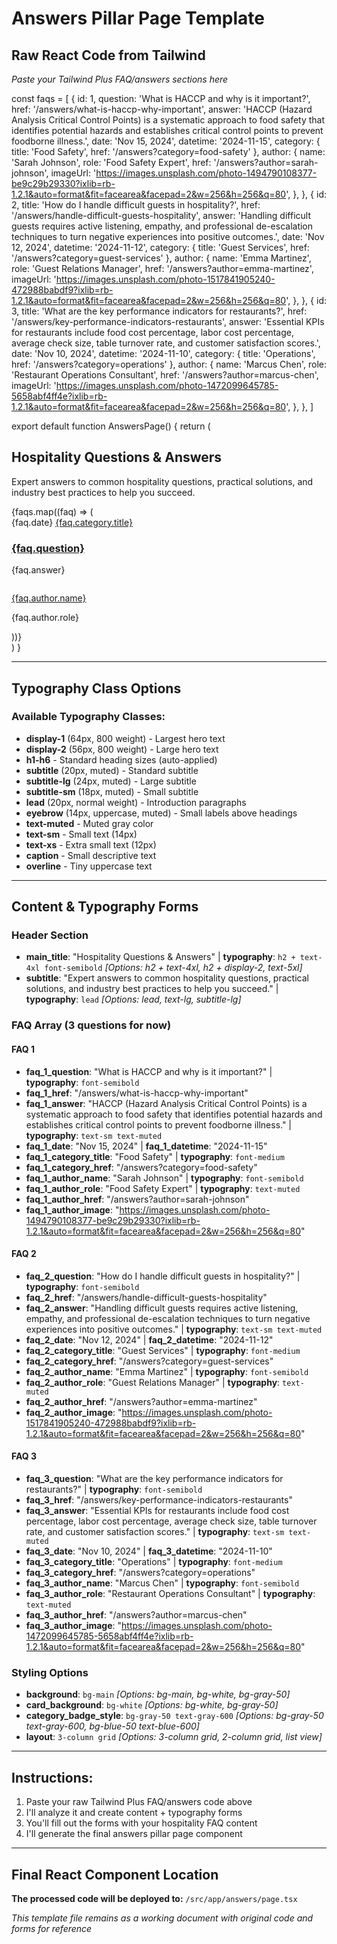 # Answers Pillar Page Template

## Raw React Code from Tailwind
*Paste your Tailwind Plus FAQ/answers sections here*

const faqs = [
  {
    id: 1,
    question: 'What is HACCP and why is it important?',
    href: '/answers/what-is-haccp-why-important',
    answer:
      'HACCP (Hazard Analysis Critical Control Points) is a systematic approach to food safety that identifies potential hazards and establishes critical control points to prevent foodborne illness.',
    date: 'Nov 15, 2024',
    datetime: '2024-11-15',
    category: { title: 'Food Safety', href: '/answers?category=food-safety' },
    author: {
      name: 'Sarah Johnson',
      role: 'Food Safety Expert',
      href: '/answers?author=sarah-johnson',
      imageUrl:
        'https://images.unsplash.com/photo-1494790108377-be9c29b29330?ixlib=rb-1.2.1&auto=format&fit=facearea&facepad=2&w=256&h=256&q=80',
    },
  },
  {
    id: 2,
    title: 'How do I handle difficult guests in hospitality?',
    href: '/answers/handle-difficult-guests-hospitality',
    answer: 'Handling difficult guests requires active listening, empathy, and professional de-escalation techniques to turn negative experiences into positive outcomes.',
    date: 'Nov 12, 2024',
    datetime: '2024-11-12',
    category: { title: 'Guest Services', href: '/answers?category=guest-services' },
    author: {
      name: 'Emma Martinez',
      role: 'Guest Relations Manager',
      href: '/answers?author=emma-martinez',
      imageUrl:
        'https://images.unsplash.com/photo-1517841905240-472988babdf9?ixlib=rb-1.2.1&auto=format&fit=facearea&facepad=2&w=256&h=256&q=80',
    },
  },
  {
    id: 3,
    title: 'What are the key performance indicators for restaurants?',
    href: '/answers/key-performance-indicators-restaurants',
    answer:
      'Essential KPIs for restaurants include food cost percentage, labor cost percentage, average check size, table turnover rate, and customer satisfaction scores.',
    date: 'Nov 10, 2024',
    datetime: '2024-11-10',
    category: { title: 'Operations', href: '/answers?category=operations' },
    author: {
      name: 'Marcus Chen',
      role: 'Restaurant Operations Consultant',
      href: '/answers?author=marcus-chen',
      imageUrl:
        'https://images.unsplash.com/photo-1472099645785-5658abf4ff4e?ixlib=rb-1.2.1&auto=format&fit=facearea&facepad=2&w=256&h=256&q=80',
    },
  },
]

export default function AnswersPage() {
  return (
    <div className="bg-main py-24 sm:py-32">
      <div className="mx-auto max-w-7xl px-6 lg:px-8">
        <div className="mx-auto max-w-2xl lg:mx-0">
          <h2 className="h2 text-4xl font-semibold tracking-tight text-pretty text-gray-900 sm:text-5xl">Hospitality Questions & Answers</h2>
          <p className="mt-2 lead">Expert answers to common hospitality questions, practical solutions, and industry best practices to help you succeed.</p>
        </div>
        <div className="mx-auto mt-10 grid max-w-2xl grid-cols-1 gap-x-8 gap-y-16 border-t border-gray-200 pt-10 sm:mt-16 sm:pt-16 lg:mx-0 lg:max-w-none lg:grid-cols-3">
          {faqs.map((faq) => (
            <article key={faq.id} className="flex max-w-xl flex-col items-start justify-between">
              <div className="flex items-center gap-x-4 text-xs">
                <time dateTime={faq.datetime} className="text-muted">
                  {faq.date}
                </time>
                <a
                  href={faq.category.href}
                  className="relative z-10 rounded-full bg-gray-50 px-3 py-1.5 font-medium text-gray-600 hover:bg-gray-100"
                >
                  {faq.category.title}
                </a>
              </div>
              <div className="group relative grow">
                <h3 className="mt-3 text-lg/6 font-semibold text-gray-900 group-hover:text-gray-600">
                  <a href={faq.href}>
                    <span className="absolute inset-0" />
                    {faq.question}
                  </a>
                </h3>
                <p className="mt-5 line-clamp-3 text-sm/6 text-muted">{faq.answer}</p>
              </div>
              <div className="relative mt-8 flex items-center gap-x-4 justify-self-end">
                <img alt="" src={faq.author.imageUrl} className="size-10 rounded-full bg-gray-50" />
                <div className="text-sm/6">
                  <p className="font-semibold text-gray-900">
                    <a href={faq.author.href}>
                      <span className="absolute inset-0" />
                      {faq.author.name}
                    </a>
                  </p>
                  <p className="text-muted">{faq.author.role}</p>
                </div>
              </div>
            </article>
          ))}
        </div>
      </div>
    </div>
  )
}

---

## Typography Class Options

### Available Typography Classes:
- **display-1** (64px, 800 weight) - Largest hero text
- **display-2** (56px, 800 weight) - Large hero text  
- **h1-h6** - Standard heading sizes (auto-applied)
- **subtitle** (20px, muted) - Standard subtitle
- **subtitle-lg** (24px, muted) - Large subtitle  
- **subtitle-sm** (18px, muted) - Small subtitle
- **lead** (20px, normal weight) - Introduction paragraphs
- **eyebrow** (14px, uppercase, muted) - Small labels above headings
- **text-muted** - Muted gray color
- **text-sm** - Small text (14px)
- **text-xs** - Extra small text (12px)
- **caption** - Small descriptive text
- **overline** - Tiny uppercase text

---

## Content & Typography Forms

### Header Section
- **main_title**: "Hospitality Questions & Answers" | **typography**: `h2 + text-4xl font-semibold` *[Options: h2 + text-4xl, h2 + display-2, text-5xl]*
- **subtitle**: "Expert answers to common hospitality questions, practical solutions, and industry best practices to help you succeed." | **typography**: `lead` *[Options: lead, text-lg, subtitle-lg]*

### FAQ Array (3 questions for now)
#### FAQ 1
- **faq_1_question**: "What is HACCP and why is it important?" | **typography**: `font-semibold`
- **faq_1_href**: "/answers/what-is-haccp-why-important"
- **faq_1_answer**: "HACCP (Hazard Analysis Critical Control Points) is a systematic approach to food safety that identifies potential hazards and establishes critical control points to prevent foodborne illness." | **typography**: `text-sm text-muted`
- **faq_1_date**: "Nov 15, 2024" | **faq_1_datetime**: "2024-11-15"
- **faq_1_category_title**: "Food Safety" | **typography**: `font-medium`
- **faq_1_category_href**: "/answers?category=food-safety"
- **faq_1_author_name**: "Sarah Johnson" | **typography**: `font-semibold`
- **faq_1_author_role**: "Food Safety Expert" | **typography**: `text-muted`
- **faq_1_author_href**: "/answers?author=sarah-johnson"
- **faq_1_author_image**: "https://images.unsplash.com/photo-1494790108377-be9c29b29330?ixlib=rb-1.2.1&auto=format&fit=facearea&facepad=2&w=256&h=256&q=80"

#### FAQ 2
- **faq_2_question**: "How do I handle difficult guests in hospitality?" | **typography**: `font-semibold`
- **faq_2_href**: "/answers/handle-difficult-guests-hospitality"
- **faq_2_answer**: "Handling difficult guests requires active listening, empathy, and professional de-escalation techniques to turn negative experiences into positive outcomes." | **typography**: `text-sm text-muted`
- **faq_2_date**: "Nov 12, 2024" | **faq_2_datetime**: "2024-11-12"
- **faq_2_category_title**: "Guest Services" | **typography**: `font-medium`
- **faq_2_category_href**: "/answers?category=guest-services"
- **faq_2_author_name**: "Emma Martinez" | **typography**: `font-semibold`
- **faq_2_author_role**: "Guest Relations Manager" | **typography**: `text-muted`
- **faq_2_author_href**: "/answers?author=emma-martinez"
- **faq_2_author_image**: "https://images.unsplash.com/photo-1517841905240-472988babdf9?ixlib=rb-1.2.1&auto=format&fit=facearea&facepad=2&w=256&h=256&q=80"

#### FAQ 3
- **faq_3_question**: "What are the key performance indicators for restaurants?" | **typography**: `font-semibold`
- **faq_3_href**: "/answers/key-performance-indicators-restaurants"
- **faq_3_answer**: "Essential KPIs for restaurants include food cost percentage, labor cost percentage, average check size, table turnover rate, and customer satisfaction scores." | **typography**: `text-sm text-muted`
- **faq_3_date**: "Nov 10, 2024" | **faq_3_datetime**: "2024-11-10"
- **faq_3_category_title**: "Operations" | **typography**: `font-medium`
- **faq_3_category_href**: "/answers?category=operations"
- **faq_3_author_name**: "Marcus Chen" | **typography**: `font-semibold`
- **faq_3_author_role**: "Restaurant Operations Consultant" | **typography**: `text-muted`
- **faq_3_author_href**: "/answers?author=marcus-chen"
- **faq_3_author_image**: "https://images.unsplash.com/photo-1472099645785-5658abf4ff4e?ixlib=rb-1.2.1&auto=format&fit=facearea&facepad=2&w=256&h=256&q=80"

### Styling Options
- **background**: `bg-main` *[Options: bg-main, bg-white, bg-gray-50]*
- **card_background**: `bg-white` *[Options: bg-white, bg-gray-50]*
- **category_badge_style**: `bg-gray-50 text-gray-600` *[Options: bg-gray-50 text-gray-600, bg-blue-50 text-blue-600]*
- **layout**: `3-column grid` *[Options: 3-column grid, 2-column grid, list view]*

---

## Instructions:
1. Paste your raw Tailwind Plus FAQ/answers code above
2. I'll analyze it and create content + typography forms
3. You'll fill out the forms with your hospitality FAQ content
4. I'll generate the final answers pillar page component

---

## Final React Component Location
**The processed code will be deployed to:** `/src/app/answers/page.tsx`

*This template file remains as a working document with original code and forms for reference*